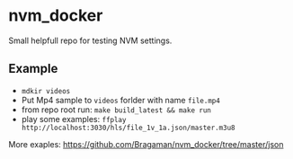 # nvm_docker

Small helpfull repo for testing NVM settings.

## Example

* `mdkir videos`
* Put Mp4 sample to `videos` forlder with name `file.mp4`  
* from repo root run: `make build_latest && make run`
* play some examples: `ffplay http://localhost:3030/hls/file_1v_1a.json/master.m3u8`

More exaples: https://github.com/Bragaman/nvm_docker/tree/master/json
